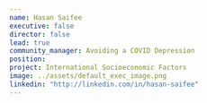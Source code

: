 ```yaml
---
name: Hasan Saifee
executive: false
director: false
lead: true
community_manager: Avoiding a COVID Depression
position:  
project: International Socioeconomic Factors
image: ../assets/default_exec_image.png
linkedin: "http://linkedin.com/in/hasan-saifee"
---
```

